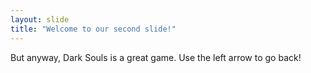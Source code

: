 ```yaml
---
layout: slide
title: "Welcome to our second slide!"
---
```

But anyway, Dark Souls is a great game.
Use the left arrow to go back!

